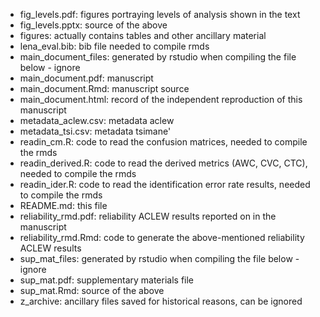 - fig_levels.pdf: figures portraying levels of analysis shown in the text
- fig_levels.pptx: source of the above
- figures: actually contains tables and other ancillary material
- lena_eval.bib: bib file needed to compile rmds
- main_document_files: generated by rstudio when compiling the file below - ignore
- main_document.pdf: manuscript
- main_document.Rmd: manuscript source
- main_document.html: record of the independent reproduction of this manuscript
- metadata_aclew.csv: metadata aclew
- metadata_tsi.csv: metadata tsimane'
- readin_cm.R: code to read the confusion matrices, needed to compile the rmds
- readin_derived.R: code to read the derived metrics (AWC, CVC, CTC), needed to compile the rmds
- readin_ider.R: code to read the identification error rate results, needed to compile the rmds
- README.md: this file
- reliability_rmd.pdf: reliability ACLEW results reported on in the manuscript
- reliability_rmd.Rmd: code to generate the above-mentioned reliability ACLEW results 
- sup_mat_files: generated by rstudio when compiling the file below - ignore
- sup_mat.pdf: supplementary materials file
- sup_mat.Rmd: source of the above
- z_archive: ancillary files saved for historical reasons, can be ignored
